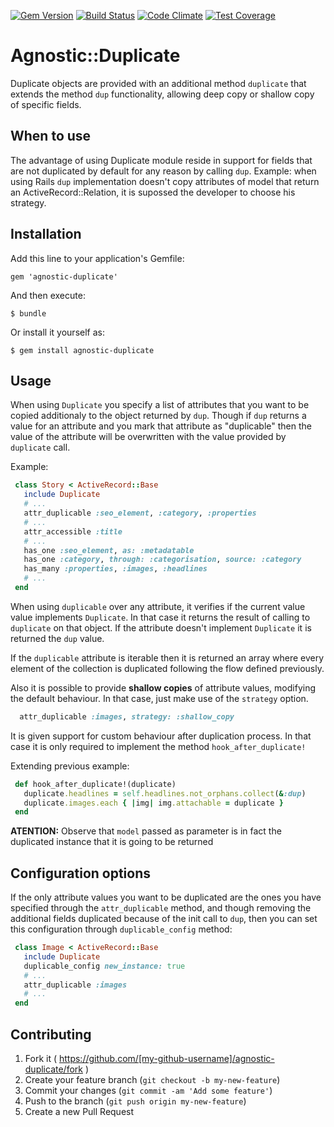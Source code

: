 [![Gem Version](https://badge.fury.io/rb/agnostic-duplicate.svg)](http://badge.fury.io/rb/agnostic-duplicate)
[![Build Status](https://travis-ci.org/dsaenztagarro/agnostic-duplicate.png)](https://travis-ci.org/dsaenztagarro/agnostic-duplicate)
[![Code Climate](https://codeclimate.com/github/dsaenztagarro/agnostic-duplicate/badges/gpa.svg)](https://codeclimate.com/github/dsaenztagarro/agnostic-duplicate)
[![Test Coverage](https://codeclimate.com/github/dsaenztagarro/agnostic-duplicate/badges/coverage.svg)](https://codeclimate.com/github/dsaenztagarro/agnostic-duplicate)

# Agnostic::Duplicate

Duplicate objects are provided with an additional method `duplicate` that
extends the method `dup` functionality, allowing deep copy or shallow copy of
specific fields.

## When to use

The advantage of using Duplicate module reside in support for fields that
are not duplicated by default for any reason by calling `dup`. Example: when 
using Rails `dup` implementation doesn't copy attributes of model that return an
ActiveRecord::Relation, it is supossed the developer to choose his strategy.

## Installation

Add this line to your application's Gemfile:

    gem 'agnostic-duplicate'

And then execute:

    $ bundle

Or install it yourself as:

    $ gem install agnostic-duplicate

## Usage

When using `Duplicate` you specify a list of attributes that you want to be
copied additionaly to the object returned by `dup`. Though if `dup` returns
a value for an attribute and you mark that attribute as "duplicable" then
the value of the attribute will be overwritten with the value provided by
`duplicate` call.

Example:

```ruby
 class Story < ActiveRecord::Base
   include Duplicate
   # ...
   attr_duplicable :seo_element, :category, :properties
   # ...
   attr_accessible :title
   # ...
   has_one :seo_element, as: :metadatable
   has_one :category, through: :categorisation, source: :category
   has_many :properties, :images, :headlines
   # ...
 end
```

When using `duplicable` over any attribute, it verifies if the current value
value implements `Duplicate`. In that case it returns the result of calling
to `duplicate` on that object. If the attribute doesn't implement
`Duplicate` it is returned the `dup` value.

If the `duplicable` attribute is iterable then it is returned an array where
every element of the collection is duplicated following the flow defined
previously.

Also it is possible to provide **shallow copies** of attribute values,
modifying the default behaviour. In that case, just make use of the
`strategy` option.

```ruby
  attr_duplicable :images, strategy: :shallow_copy
```

It is given support for custom behaviour after duplication process. In that
case it is only required to implement the method `hook_after_duplicate!`

Extending previous example:

```ruby
 def hook_after_duplicate!(duplicate)
   duplicate.headlines = self.headlines.not_orphans.collect(&:dup)
   duplicate.images.each { |img| img.attachable = duplicate }
 end
```

**ATENTION:** Observe that `model` passed as parameter is in fact the
duplicated instance that it is going to be returned

## Configuration options

If the only attribute values you want to be duplicated are the ones you have
specified through the `attr_duplicable` method, and though removing the
additional fields duplicated because of the init call to `dup`, then you can
set this configuration through `duplicable_config` method:

```ruby
 class Image < ActiveRecord::Base
   include Duplicate
   duplicable_config new_instance: true
   # ...
   attr_duplicable :images
   # ...
 end
```

## Contributing

1. Fork it ( https://github.com/[my-github-username]/agnostic-duplicate/fork )
2. Create your feature branch (`git checkout -b my-new-feature`)
3. Commit your changes (`git commit -am 'Add some feature'`)
4. Push to the branch (`git push origin my-new-feature`)
5. Create a new Pull Request
